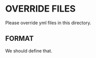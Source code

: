 OVERRIDE FILES
==============

Please override yml files in this directory.


FORMAT
------

We should define that.

